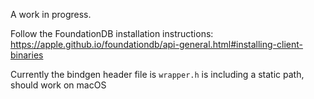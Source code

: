 A work in progress.

Follow the FoundationDB installation instructions: https://apple.github.io/foundationdb/api-general.html#installing-client-binaries

Currently the bindgen header file is `wrapper.h` is including a static path, should work on macOS